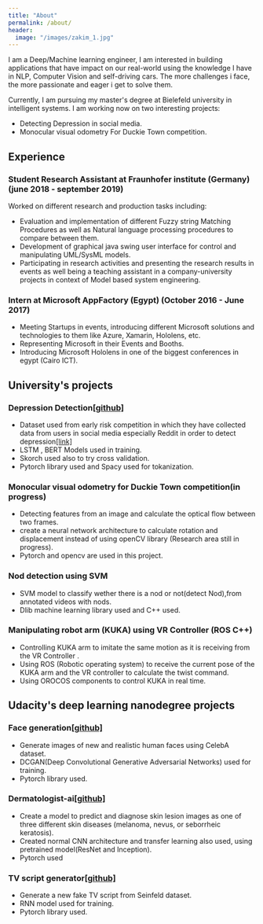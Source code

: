 ```yaml
---
title: "About"
permalink: /about/
header:
  image: "/images/zakim_1.jpg"
---
```


I am a Deep/Machine learning engineer, I am interested in building applications that have impact on our real-world using the knowledge I have in  NLP, Computer Vision and self-driving cars. The more challenges i face, the more passionate and eager i get to solve them.

Currently, I am pursuing my master's degree at Bielefeld university in intelligent systems.
I am working now on two interesting projects:
- Detecting Depression in social media.
- Monocular visual odometry For Duckie Town competition.


## Experience
### Student Research Assistant at Fraunhofer institute (Germany) (june 2018 - september 2019)
Worked on different research and production tasks including:
- Evaluation and implementation of different Fuzzy string Matching Procedures as well as Natural language processing procedures to compare between them.
- Development of graphical java swing user interface for control and manipulating UML/SysML models.
- Participating in research activities and presenting the research results in events as well being a teaching assistant in a company-university projects in context of Model based system engineering.


### Intern at Microsoft AppFactory (Egypt) (October 2016 - June 2017)
- Meeting Startups in events, introducing different Microsoft solutions and technologies to them like Azure, Xamarin, Hololens, etc.
- Representing Microsoft in their Events and Booths.
- Introducing Microsoft Hololens in one of the biggest conferences in egypt (Cairo ICT).

## University's projects
### Depression Detection[[github]](https://github.com/noureldinalaa/depression_detector)

-  Dataset used from early risk competition in which they have collected data from users in social media especially Reddit in order to detect depression[[link]](https://early.irlab.org/2018/index.html)
- LSTM , BERT Models used in training.
- Skorch used also to try cross validation.
- Pytorch library used and Spacy used for tokanization.

### Monocular visual odometry for Duckie Town competition(in progress)

- Detecting features from an image and calculate the optical flow between two frames.
- create a neural network architecture to calculate rotation and displacement instead of using openCV library (Research area still in progress).
- Pytorch and opencv are used in this project.

### Nod detection using SVM

- SVM model to classify wether there is a nod or not(detect Nod),from annotated videos with nods.
- Dlib machine learning library used and C++ used.

### Manipulating robot arm (KUKA) using VR Controller (ROS C++)

- Controlling KUKA arm to imitate the same motion as it is receiving from the VR Controller .
- Using ROS (Robotic operating system) to receive the current pose of the KUKA arm  and the VR controller to calculate the twist command.
- Using OROCOS components to control KUKA in real time.

## Udacity's deep learning nanodegree projects

### Face generation[[github]](https://github.com/noureldinalaa/Face_Generation)

- Generate images of new and realistic human faces using CelebA dataset.
- DCGAN(Deep Convolutional Generative Adversarial Networks) used for training.
- Pytorch library used.

### Dermatologist-ai[[github]](https://github.com/noureldinalaa/dermatologist-ai)

- Create a model to predict and diagnose skin lesion images as one of three different skin diseases (melanoma, nevus, or seborrheic keratosis).
- Created normal CNN architecture and transfer learning also used, using pretrained model(ResNet and Inception).
- Pytorch used

### TV script generator[[github]](https://github.com/noureldinalaa/TV_Script_Generator)

- Generate a new fake TV script from Seinfeld dataset.
- RNN model used for training.
- Pytorch library used.
